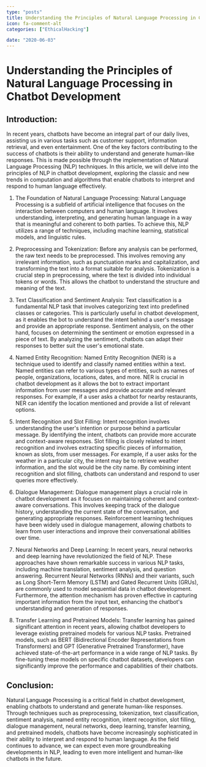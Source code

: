 ```yaml
---
type: "posts"
title: Understanding the Principles of Natural Language Processing in Chatbot Development
icon: fa-comment-alt
categories: ["EthicalHacking"]

date: "2020-06-03"
---
```




# Understanding the Principles of Natural Language Processing in Chatbot Development

## Introduction:
In recent years, chatbots have become an integral part of our daily lives, assisting us in various tasks such as customer support, information retrieval, and even entertainment. One of the key factors contributing to the success of chatbots is their ability to understand and generate human-like responses. This is made possible through the implementation of Natural Language Processing (NLP) techniques. In this article, we will delve into the principles of NLP in chatbot development, exploring the classic and new trends in computation and algorithms that enable chatbots to interpret and respond to human language effectively.

1. The Foundation of Natural Language Processing:
Natural Language Processing is a subfield of artificial intelligence that focuses on the interaction between computers and human language. It involves understanding, interpreting, and generating human language in a way that is meaningful and coherent to both parties. To achieve this, NLP utilizes a range of techniques, including machine learning, statistical models, and linguistic rules.

2. Preprocessing and Tokenization:
Before any analysis can be performed, the raw text needs to be preprocessed. This involves removing any irrelevant information, such as punctuation marks and capitalization, and transforming the text into a format suitable for analysis. Tokenization is a crucial step in preprocessing, where the text is divided into individual tokens or words. This allows the chatbot to understand the structure and meaning of the text.

3. Text Classification and Sentiment Analysis:
Text classification is a fundamental NLP task that involves categorizing text into predefined classes or categories. This is particularly useful in chatbot development, as it enables the bot to understand the intent behind a user's message and provide an appropriate response. Sentiment analysis, on the other hand, focuses on determining the sentiment or emotion expressed in a piece of text. By analyzing the sentiment, chatbots can adapt their responses to better suit the user's emotional state.

4. Named Entity Recognition:
Named Entity Recognition (NER) is a technique used to identify and classify named entities within a text. Named entities can refer to various types of entities, such as names of people, organizations, locations, dates, and more. NER is crucial in chatbot development as it allows the bot to extract important information from user messages and provide accurate and relevant responses. For example, if a user asks a chatbot for nearby restaurants, NER can identify the location mentioned and provide a list of relevant options.

5. Intent Recognition and Slot Filling:
Intent recognition involves understanding the user's intention or purpose behind a particular message. By identifying the intent, chatbots can provide more accurate and context-aware responses. Slot filling is closely related to intent recognition and involves extracting specific pieces of information, known as slots, from user messages. For example, if a user asks for the weather in a particular city, the intent may be to retrieve weather information, and the slot would be the city name. By combining intent recognition and slot filling, chatbots can understand and respond to user queries more effectively.

6. Dialogue Management:
Dialogue management plays a crucial role in chatbot development as it focuses on maintaining coherent and context-aware conversations. This involves keeping track of the dialogue history, understanding the current state of the conversation, and generating appropriate responses. Reinforcement learning techniques have been widely used in dialogue management, allowing chatbots to learn from user interactions and improve their conversational abilities over time.

7. Neural Networks and Deep Learning:
In recent years, neural networks and deep learning have revolutionized the field of NLP. These approaches have shown remarkable success in various NLP tasks, including machine translation, sentiment analysis, and question answering. Recurrent Neural Networks (RNNs) and their variants, such as Long Short-Term Memory (LSTM) and Gated Recurrent Units (GRUs), are commonly used to model sequential data in chatbot development. Furthermore, the attention mechanism has proven effective in capturing important information from the input text, enhancing the chatbot's understanding and generation of responses.

8. Transfer Learning and Pretrained Models:
Transfer learning has gained significant attention in recent years, allowing chatbot developers to leverage existing pretrained models for various NLP tasks. Pretrained models, such as BERT (Bidirectional Encoder Representations from Transformers) and GPT (Generative Pretrained Transformer), have achieved state-of-the-art performance in a wide range of NLP tasks. By fine-tuning these models on specific chatbot datasets, developers can significantly improve the performance and capabilities of their chatbots.

## Conclusion:
Natural Language Processing is a critical field in chatbot development, enabling chatbots to understand and generate human-like responses. Through techniques such as preprocessing, tokenization, text classification, sentiment analysis, named entity recognition, intent recognition, slot filling, dialogue management, neural networks, deep learning, transfer learning, and pretrained models, chatbots have become increasingly sophisticated in their ability to interpret and respond to human language. As the field continues to advance, we can expect even more groundbreaking developments in NLP, leading to even more intelligent and human-like chatbots in the future.